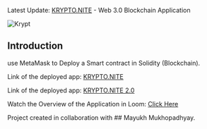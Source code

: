 Latest Update: [KRYPTO.NITE](https://krypton8.netlify.app/) - Web 3.0 Blockchain Application


![Krypt](https://iili.io/HjR9tKg.md.png)

## Introduction
use MetaMask to Deploy a Smart contract in Solidity (Blockchain).

Link of the deployed app: [KRYPTO.NITE](https://ephemeral-buttercream-402bfb.netlify.app/)


Link of the deployed app: [KRYPTO.NITE 2.0](https://krypton8.netlify.app/) 

Watch the Overview of the Application in Loom: [Click Here](https://www.loom.com/share/92fa25ad36934779810ff256700e7e5a?sid=1c7d532b-ce3e-487d-bd12-87daef9c98b4)

Project created in collaboration with ## Mayukh Mukhopadhyay.


